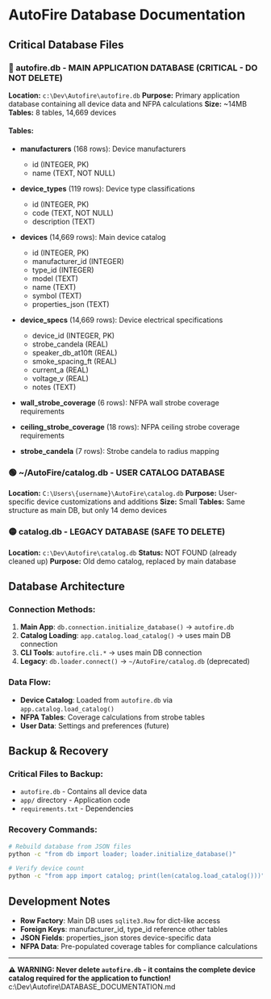 # AutoFire Database Documentation

## Critical Database Files

### 🔴 autofire.db - MAIN APPLICATION DATABASE (CRITICAL - DO NOT DELETE)
**Location:** `c:\Dev\Autofire\autofire.db`
**Purpose:** Primary application database containing all device data and NFPA calculations
**Size:** ~14MB
**Tables:** 8 tables, 14,669 devices

#### Tables:
- **manufacturers** (168 rows): Device manufacturers
  - id (INTEGER, PK)
  - name (TEXT, NOT NULL)

- **device_types** (119 rows): Device type classifications
  - id (INTEGER, PK)
  - code (TEXT, NOT NULL)
  - description (TEXT)

- **devices** (14,669 rows): Main device catalog
  - id (INTEGER, PK)
  - manufacturer_id (INTEGER)
  - type_id (INTEGER)
  - model (TEXT)
  - name (TEXT)
  - symbol (TEXT)
  - properties_json (TEXT)

- **device_specs** (14,669 rows): Device electrical specifications
  - device_id (INTEGER, PK)
  - strobe_candela (REAL)
  - speaker_db_at10ft (REAL)
  - smoke_spacing_ft (REAL)
  - current_a (REAL)
  - voltage_v (REAL)
  - notes (TEXT)

- **wall_strobe_coverage** (6 rows): NFPA wall strobe coverage requirements
- **ceiling_strobe_coverage** (18 rows): NFPA ceiling strobe coverage requirements
- **strobe_candela** (7 rows): Strobe candela to radius mapping

### 🟢 ~/AutoFire/catalog.db - USER CATALOG DATABASE
**Location:** `C:\Users\{username}\AutoFire\catalog.db`
**Purpose:** User-specific device customizations and additions
**Size:** Small
**Tables:** Same structure as main DB, but only 14 demo devices

### 🟡 catalog.db - LEGACY DATABASE (SAFE TO DELETE)
**Location:** `c:\Dev\Autofire\catalog.db`
**Status:** NOT FOUND (already cleaned up)
**Purpose:** Old demo catalog, replaced by main database

## Database Architecture

### Connection Methods:
1. **Main App**: `db.connection.initialize_database()` → `autofire.db`
2. **Catalog Loading**: `app.catalog.load_catalog()` → uses main DB connection
3. **CLI Tools**: `autofire.cli.*` → uses main DB connection
4. **Legacy**: `db.loader.connect()` → `~/AutoFire/catalog.db` (deprecated)

### Data Flow:
- **Device Catalog**: Loaded from `autofire.db` via `app.catalog.load_catalog()`
- **NFPA Tables**: Coverage calculations from strobe tables
- **User Data**: Settings and preferences (future)

## Backup & Recovery

### Critical Files to Backup:
- `autofire.db` - Contains all device data
- `app/` directory - Application code
- `requirements.txt` - Dependencies

### Recovery Commands:
```bash
# Rebuild database from JSON files
python -c "from db import loader; loader.initialize_database()"

# Verify device count
python -c "from app import catalog; print(len(catalog.load_catalog()))"
```

## Development Notes

- **Row Factory**: Main DB uses `sqlite3.Row` for dict-like access
- **Foreign Keys**: manufacturer_id, type_id reference other tables
- **JSON Fields**: properties_json stores device-specific data
- **NFPA Data**: Pre-populated coverage tables for compliance calculations

---

**⚠️ WARNING: Never delete `autofire.db` - it contains the complete device catalog required for the application to function!**</content>
<parameter name="filePath">c:\Dev\Autofire\DATABASE_DOCUMENTATION.md
